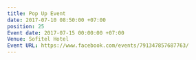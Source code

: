 ```yaml
---
title: Pop Up Event
date: 2017-07-10 08:50:00 +07:00
position: 25
Event date: 2017-07-15 00:00:00 +07:00
Venue: Sofitel Hotel
Event URL: https://www.facebook.com/events/791347857687763/
---
```


